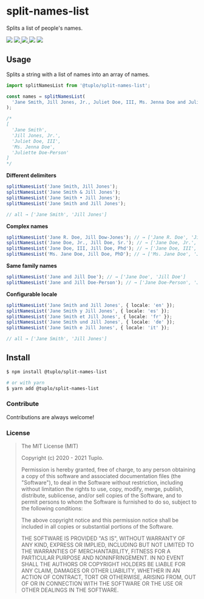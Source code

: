 # split-names-list

Splits a list of people's names.

<p>
  <img src="https://img.shields.io/npm/v/@tuplo/split-names-list">
  <a href="https://codeclimate.com/github/tuplo/split-names-list/maintainability">
    <img src="https://api.codeclimate.com/v1/badges/be6d4e8edea51867d862/maintainability" />
  </a>
  <a href="https://codeclimate.com/github/tuplo/split-names-list/test_coverage">
    <img src="https://api.codeclimate.com/v1/badges/be6d4e8edea51867d862/test_coverage" />
  </a>
  <img src="https://github.com/tuplo/split-names-list/workflows/Build/badge.svg">
  <img src="https://david-dm.org/tuplo/split-names-list.svg">
</p>

## Usage

Splits a string with a list of names into an array of names.

```typescript
import splitNamesList from '@tuplo/split-names-list';

const names = splitNamesList(
  'Jane Smith, Jill Jones, Jr., Juliet Doe, III, Ms. Jenna Doe and Juliette Doe-Person'
);

/*
[
  'Jane Smith',
  'Jill Jones, Jr.',
  'Juliet Doe, III',
  'Ms. Jenna Doe',
  'Juliette Doe-Person'
]
*/
```

**Different delimiters**

```typescript
splitNamesList('Jane Smith, Jill Jones');
splitNamesList('Jane Smith & Jill Jones');
splitNamesList('Jane Smith • Jill Jones');
splitNamesList('Jane Smith and Jill Jones');

// all → ['Jane Smith', 'Jill Jones']
```

**Complex names**

```typescript
splitNamesList('Jane R. Doe, Jill Dow-Jones'); // → ['Jane R. Doe', 'Jill Dow-Jones']
splitNamesList('Jane Doe, Jr., Jill Doe, Sr.'); // → ['Jane Doe, Jr.', 'Jill Doe, Sr.']
splitNamesList('Jane Doe, III, Jill Doe, Phd'); // → ['Jane Doe, III', 'Jill Doe, Phd']
splitNamesList('Ms. Jane Doe, Jill Doe, PhD'); // → ['Ms. Jane Doe', 'Jill Doe, PhD']
```

**Same family names**

```typescript
splitNamesList('Jane and Jill Doe'); // → ['Jane Doe', 'Jill Doe']
splitNamesList('Jane and Jill Doe-Person'); // → ['Jane Doe-Person', 'Jill Doe-Person']
```

**Configurable locale**

```typescript
splitNamesList('Jane Smith and Jill Jones', { locale: 'en' });
splitNamesList('Jane Smith y Jill Jones', { locale: 'es' });
splitNamesList('Jane Smith et Jill Jones', { locale: 'fr' });
splitNamesList('Jane Smith und Jill Jones', { locale: 'de' });
splitNamesList('Jane Smith e Jill Jones', { locale: 'it' });

// all → ['Jane Smith', 'Jill Jones']
```

## Install

```bash
$ npm install @tuplo/split-names-list

# or with yarn
$ yarn add @tuplo/split-names-list
```

### Contribute

Contributions are always welcome!

### License

> The MIT License (MIT)
>
> Copyright (c) 2020 - 2021 Tuplo.
>
> Permission is hereby granted, free of charge, to any person obtaining a copy
> of this software and associated documentation files (the "Software"), to deal
> in the Software without restriction, including without limitation the rights
> to use, copy, modify, merge, publish, distribute, sublicense, and/or sell
> copies of the Software, and to permit persons to whom the Software is
> furnished to do so, subject to the following conditions:
>
> The above copyright notice and this permission notice shall be included in
> all copies or substantial portions of the Software.
>
> THE SOFTWARE IS PROVIDED "AS IS", WITHOUT WARRANTY OF ANY KIND, EXPRESS OR
> IMPLIED, INCLUDING BUT NOT LIMITED TO THE WARRANTIES OF MERCHANTABILITY,
> FITNESS FOR A PARTICULAR PURPOSE AND NONINFRINGEMENT. IN NO EVENT SHALL THE
> AUTHORS OR COPYRIGHT HOLDERS BE LIABLE FOR ANY CLAIM, DAMAGES OR OTHER
> LIABILITY, WHETHER IN AN ACTION OF CONTRACT, TORT OR OTHERWISE, ARISING FROM,
> OUT OF OR IN CONNECTION WITH THE SOFTWARE OR THE USE OR OTHER DEALINGS IN
> THE SOFTWARE.
